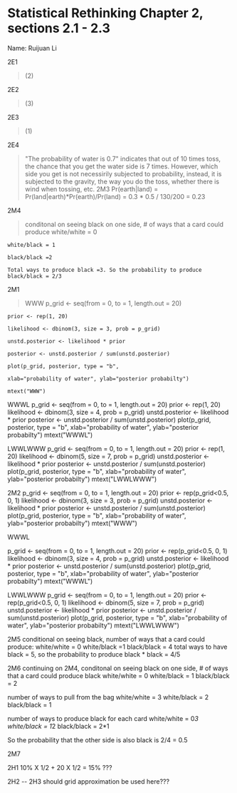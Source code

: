# Statistical Rethinking Chapter 2, sections 2.1 - 2.3

Name: Ruijuan Li        

2E1 
>(2)

2E2 
>(3)

2E3 
>(1)

2E4 
>"The probability of water is 0.7" indicates that out of 10 times toss, the chance that you get the water side is 7 times. However, which side you get is not necessirily subjected to probability, instead, it is subjected to the gravity, the way you do the toss, whether there is wind when tossing, etc. 
2M3 
>Pr(earth|land) = Pr(land|earth)*Pr(earth)/Pr(land) = 0.3 * 0.5 / 130/200 = 0.23

2M4 
>conditonal on seeing black on one side, # of ways that a card could produce
    white/white = 0

    white/black = 1

    black/black =2

    Total ways to produce black =3. So the probability to produce black/black = 2/3

2M1

>WWW 
    p_grid <- seq(from = 0, to = 1, length.out = 20)

    prior <- rep(1, 20)

    likelihood <- dbinom(3, size = 3, prob = p_grid)

    unstd.posterior <- likelihood * prior

    posterior <- unstd.posterior / sum(unstd.posterior)

    plot(p_grid, posterior, type = "b", 

    xlab="probability of water", ylab="posterior probabilty")

    mtext("WWW")

WWWL
p_grid <- seq(from = 0, to = 1, length.out = 20)
prior <- rep(1, 20)
likelihood <- dbinom(3, size = 4, prob = p_grid)
unstd.posterior <- likelihood * prior
posterior <- unstd.posterior / sum(unstd.posterior)
plot(p_grid, posterior, type = "b", 
xlab="probability of water", ylab="posterior probabilty")
mtext("WWWL")

LWWLWWW
p_grid <- seq(from = 0, to = 1, length.out = 20)
prior <- rep(1, 20)
likelihood <- dbinom(5, size = 7, prob = p_grid)
unstd.posterior <- likelihood * prior
posterior <- unstd.posterior / sum(unstd.posterior)
plot(p_grid, posterior, type = "b", 
xlab="probability of water", ylab="posterior probabilty")
mtext("LWWLWWW")

2M2
p_grid <- seq(from = 0, to = 1, length.out = 20)
prior <- rep(p_grid<0.5, 0, 1)
likelihood <- dbinom(3, size = 3, prob = p_grid)
unstd.posterior <- likelihood * prior
posterior <- unstd.posterior / sum(unstd.posterior)
plot(p_grid, posterior, type = "b", 
xlab="probability of water", ylab="posterior probabilty")
mtext("WWW")


WWWL

p_grid <- seq(from = 0, to = 1, length.out = 20)
prior <- rep(p_grid<0.5, 0, 1)
likelihood <- dbinom(3, size = 4, prob = p_grid)
unstd.posterior <- likelihood * prior
posterior <- unstd.posterior / sum(unstd.posterior)
plot(p_grid, posterior, type = "b", 
xlab="probability of water", ylab="posterior probabilty")
mtext("WWWL")

LWWLWWW
p_grid <- seq(from = 0, to = 1, length.out = 20)
prior <- rep(p_grid<0.5, 0, 1)
likelihood <- dbinom(5, size = 7, prob = p_grid)
unstd.posterior <- likelihood * prior
posterior <- unstd.posterior / sum(unstd.posterior)
plot(p_grid, posterior, type = "b", 
xlab="probability of water", ylab="posterior probabilty")
mtext("LWWLWWW")

2M5
conditional on seeing black, number of ways that a card could produce:
white/white = 0
white/black =1
black/black = 4
total ways to have black = 5, so the probability to produce black * black = 4/5

2M6
continuing on 2M4, 
conditonal on seeing black on one side, # of ways that a card could produce black
white/white = 0
white/black = 1
black/black = 2

number of ways to pull from the bag
white/white = 3
white/black = 2
black/black = 1

number of ways to produce black for each card 
white/white = 0*3
white/black = 1*2
black/black = 2*1

So the probability that the other side is also black is 2/4 = 0.5

2M7

2H1 
10% X 1/2 + 20 X 1/2 = 15% ???

2H2 -- 2H3 
should grid approximation be used here??? 




































